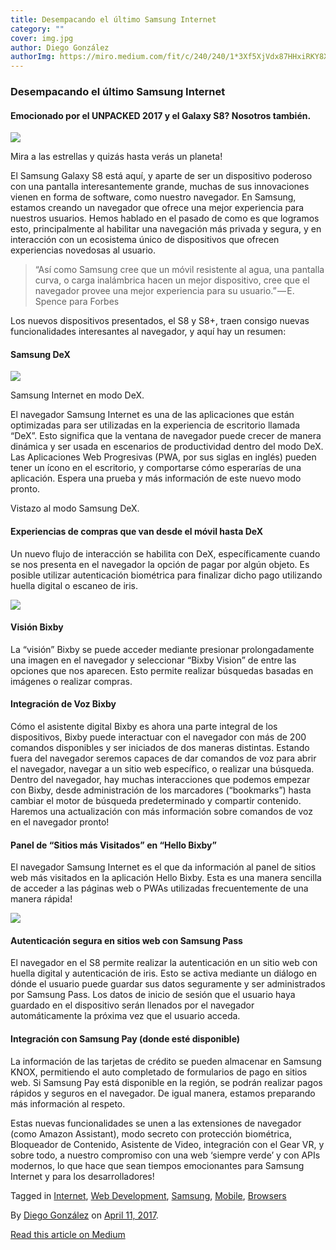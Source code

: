 ```yaml
---
title: Desempacando el último Samsung Internet
category: ""
cover: img.jpg
author: Diego González
authorImg: https://miro.medium.com/fit/c/240/240/1*3Xf5XjVdx87HHxiRKY8X1Q.jpeg
---
```


### Desempacando el último Samsung Internet

#### Emocionado por el UNPACKED 2017 y el Galaxy S8? Nosotros también.

![](https://cdn-images-1.medium.com/max/2000/1*158R-Z2u50od9HZaB67U9A.jpeg)

Mira a las estrellas y quizás hasta verás un planeta!

El Samsung Galaxy S8 está aquí, y aparte de ser un dispositivo poderoso con una pantalla interesantemente grande, muchas de sus innovaciones vienen en forma de software, como nuestro navegador. En Samsung, estamos creando un navegador que ofrece una mejor experiencia para nuestros usuarios. Hemos hablado en el pasado de como es que logramos esto, principalmente al habilitar una navegación más privada y segura, y en interacción con un ecosistema único de dispositivos que ofrecen experiencias novedosas al usuario.

> “Así como Samsung cree que un móvil resistente al agua, una pantalla curva, o carga inalámbrica hacen un mejor dispositivo, cree que el navegador provee una mejor experiencia para su usuario.” — E. Spence para Forbes

Los nuevos dispositivos presentados, el S8 y S8+, traen consigo nuevas funcionalidades interesantes al navegador, y aquí hay un resumen:

#### Samsung DeX

![](https://cdn-images-1.medium.com/max/1000/1*ec7e8mRtmeKhYTLGw0KKYg.png)

Samsung Internet en modo DeX.

El navegador Samsung Internet es una de las aplicaciones que están optimizadas para ser utilizadas en la experiencia de escritorio llamada “DeX”. Esto significa que la ventana de navegador puede crecer de manera dinámica y ser usada en escenarios de productividad dentro del modo DeX. Las Aplicaciones Web Progresivas (PWA, por sus siglas en inglés) pueden tener un ícono en el escritorio, y comportarse cómo esperarías de una aplicación. Espera una prueba y más información de este nuevo modo pronto.

Vistazo al modo Samsung DeX.

#### Experiencias de compras que van desde el móvil hasta DeX

Un nuevo flujo de interacción se habilita con DeX, específicamente cuando se nos presenta en el navegador la opción de pagar por algún objeto. Es posible utilizar autenticación biométrica para finalizar dicho pago utilizando huella digital o escaneo de iris.

![](https://cdn-images-1.medium.com/max/600/1*3MGgyRrYchJ8y0V9nObjyg.jpeg)

#### Visión Bixby

La “visión” Bixby se puede acceder mediante presionar prolongadamente una imagen en el navegador y seleccionar “Bixby Vision” de entre las opciones que nos aparecen. Esto permite realizar búsquedas basadas en imágenes o realizar compras.

#### Integración de Voz Bixby

Cómo el asistente digital Bixby es ahora una parte integral de los dispositivos, Bixby puede interactuar con el navegador con más de 200 comandos disponibles y ser iniciados de dos maneras distintas. Estando fuera del navegador seremos capaces de dar comandos de voz para abrir el navegador, navegar a un sitio web específico, o realizar una búsqueda. Dentro del navegador, hay muchas interacciones que podemos empezar con Bixby, desde administración de los marcadores (“bookmarks”) hasta cambiar el motor de búsqueda predeterminado y compartir contenido. Haremos una actualización con más información sobre comandos de voz en el navegador pronto!

#### Panel de “Sitios más Visitados” en “Hello Bixby”

El navegador Samsung Internet es el que da información al panel de sitios web más visitados en la aplicación Hello Bixby. Esta es una manera sencilla de acceder a las páginas web o PWAs utilizadas frecuentemente de una manera rápida!

![](https://cdn-images-1.medium.com/max/800/1*LekK0QY0Ak1qcmBlUKaRQg.png)

#### Autenticación segura en sitios web con Samsung Pass

El navegador en el S8 permite realizar la autenticación en un sitio web con huella digital y autenticación de iris. Esto se activa mediante un diálogo en dónde el usuario puede guardar sus datos seguramente y ser administrados por Samsung Pass. Los datos de inicio de sesión que el usuario haya guardado en el dispositivo serán llenados por el navegador automáticamente la próxima vez que el usuario acceda.

#### Integración con Samsung Pay (donde esté disponible)

La información de las tarjetas de crédito se pueden almacenar en Samsung KNOX, permitiendo el auto completado de formularios de pago en sitios web. Si Samsung Pay está disponible en la región, se podrán realizar pagos rápidos y seguros en el navegador. De igual manera, estamos preparando más información al respeto.

Estas nuevas funcionalidades se unen a las extensiones de navegador (como Amazon Assistant), modo secreto con protección biométrica, Bloqueador de Contenido, Asistente de Video, integración con el Gear VR, y sobre todo, a nuestro compromiso con una web ‘siempre verde’ y con APIs modernos, lo que hace que sean tiempos emocionantes para Samsung Internet y para los desarrolladores!

Tagged in [Internet](https://medium.com/tag/internet), [Web Development](https://medium.com/tag/web-development), [Samsung](https://medium.com/tag/samsung), [Mobile](https://medium.com/tag/mobile), [Browsers](https://medium.com/tag/browsers)

By [Diego González](https://medium.com/@diekus) on [April 11, 2017](https://medium.com/p/538cf3c8994d).

[Read this article on Medium](https://medium.com/@diekus/desempacando-el-%C3%BAltimo-samsung-internet-538cf3c8994d)
